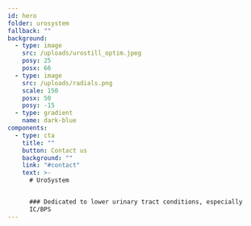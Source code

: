 ```yaml
---
id: hero
folder: urosystem
fallback: ""
background:
  - type: image
    src: /uploads/urostill_optim.jpeg
    posy: 25
    posx: 66
  - type: image
    src: /uploads/radials.png
    scale: 150
    posx: 50
    posy: -15
  - type: gradient
    name: dark-blue
components:
  - type: cta
    title: ""
    button: Contact us
    background: ""
    link: "#contact"
    text: >-
      # UroSystem


      ### Dedicated to lower urinary tract conditions, especially
      IC/BPS
---
```

